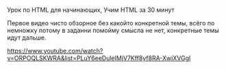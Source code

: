 Урок по HTML для начинающих, Учим HTML за 30 минут

Первое видео  чисто обзорное без какойто конкретной темы, всёго по немножку потому в заданни помойму смысла не нет, конкретные темы идут дальше.

https://www.youtube.com/watch?v=ORPOQLSKWRA&list=PLuY6eeDuleIMjV7Kff8yf8RA-XwjXVGgl